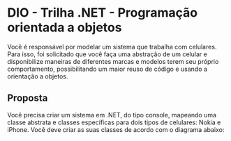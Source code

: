 
# DIO - Trilha .NET - Programação orientada a objetos

Você é responsável por modelar um sistema que trabalha com celulares. Para isso, foi solicitado que você faça uma abstração de um celular e disponibilize maneiras de diferentes marcas e modelos terem seu próprio comportamento, possibilitando um maior reuso de código e usando a orientação a objetos.

## Proposta

Você precisa criar um sistema em .NET, do tipo console, mapeando uma classe abstrata e classes específicas para dois tipos de celulares: Nokia e iPhone. Você deve criar as suas classes de acordo com o diagrama abaixo:




